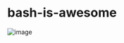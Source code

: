 # bash-is-awesome

![image](https://github.com/gma1k/bash-is-awesome/assets/138721734/d0273b17-b61c-4f56-859c-25c676774d55)
